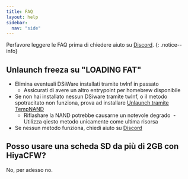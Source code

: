 ```yaml
---
title: FAQ
layout: help
sidebar:
  nav: "side"
---
```


Perfavore leggere le FAQ prima di chiedere aiuto su [Discord](/help/discord).
{: .notice--info}

## Unlaunch freeza su "LOADING FAT"

- Elimina eventuali DSiWare installati tramite twlnf in passato
  - Assicurati di avere un altro entrypoint per homebrew disponibile
- Se non hai installato nessun DSiware tramite twlnf, o il metodo spotracitato non funziona, prova ad installare [Unlaunch tramite TempNAND](/more/installing-unlaunch-(tempnand))
  - Riflashare la NAND potrebbe causarne un notevole degrado
  - Utilizza qiesto metodo unicamente come ultima risorsa
- Se nessun metodo funziona, chiedi aiuto su [Discord](/help/discord)

## Posso usare una scheda SD da più di 2GB con HiyaCFW?

No, per adesso no.
